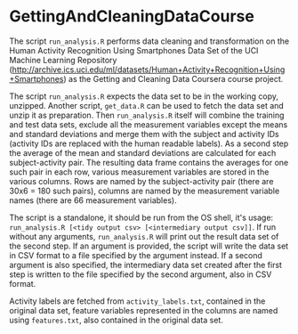 GettingAndCleaningDataCourse
============================

The script `run_analysis.R` performs data cleaning and transformation on the Human Activity Recognition Using Smartphones Data Set of the UCI Machine Learning Repository (http://archive.ics.uci.edu/ml/datasets/Human+Activity+Recognition+Using+Smartphones) as the Getting and Cleaning Data Coursera course project.

The script `run_analysis.R` expects the data set to be in the working copy, unzipped. Another script, `get_data.R` can be used to fetch the data set and unzip it as preparation. Then `run_analysis.R` itself will combine the training and test data sets, exclude all the measurement variables except the means and standard deviations and merge them with the subject and activity IDs (activity IDs are replaced with the human readable labels). As a second step the average of the mean and standard deviations are calculated for each subject-activity pair. The resulting data frame contains the averages for one such pair in each row, various measurement variables are stored in the various columns. Rows are named by the subject-activity pair (there are 30x6 = 180 such pairs), columns are named by the measurement variable names (there are 66 measurement variables).

The script is a standalone, it should be run from the OS shell, it's usage: `run_analysis.R [<tidy output csv> [<intermediary output csv]]`.
If run without any arguments, `run_analysis.R` will print out the result data set of the second step. If an argument is provided, the script will write the data set in CSV format to a file specified by the argument instead. If a second argument is also specified, the intermediary data set created after the first step is written to the file specified by the second argument, also in CSV format.

Activity labels are fetched from `activity_labels.txt`, contained in the original data set, feature variables represented in the columns are named using `features.txt`, also contained in the original data set.
